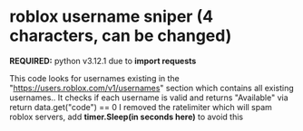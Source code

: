 # roblox username sniper (4 characters, can be changed)
**REQUIRED:** python v3.12.1 due to **import requests**

This code looks for usernames existing in the "https://users.roblox.com/v1/usernames" section which contains all existing usernames..
It checks if each username is valid and returns "Available" via return data.get("code") == 0
I removed the ratelimiter which will spam roblox servers, add **timer.Sleep(in seconds here)** to avoid this
